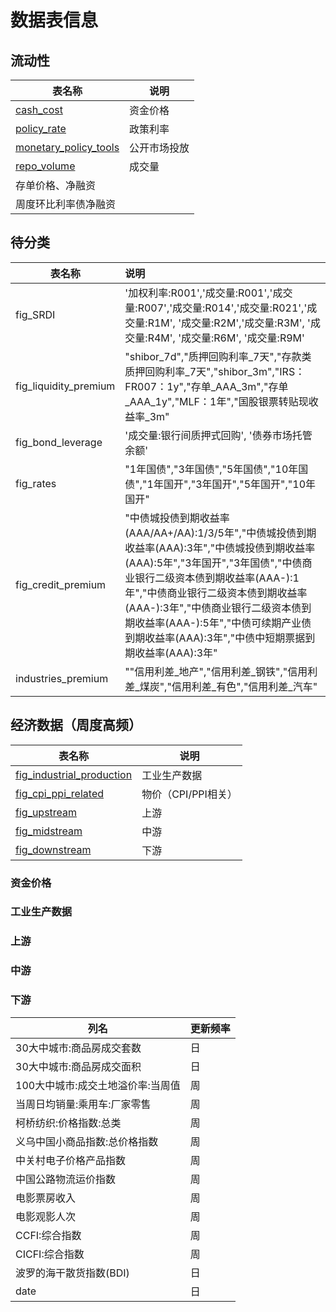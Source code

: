 # 数据表信息



## 流动性

|表名称|说明|
| - | - |
|[cash_cost]()|资金价格|
|[policy_rate]()|政策利率|
|[monetary_policy_tools]()|公开市场投放|
|[repo_volume]()|成交量|
|存单价格、净融资|
|周度环比利率债净融资|

## 待分类
|表名称|说明|
| - | :-- |
|fig_SRDI|'加权利率:R001','成交量:R001','成交量:R007','成交量:R014','成交量:R021','成交量:R1M', '成交量:R2M','成交量:R3M', '成交量:R4M', '成交量:R6M', '成交量:R9M'|
|fig_liquidity_premium|"shibor_7d","质押回购利率_7天","存款类质押回购利率_7天","shibor_3m","IRS：FR007：1y","存单_AAA_3m","存单_AAA_1y","MLF：1年","国股银票转贴现收益率_3m"|
|fig_bond_leverage|'成交量:银行间质押式回购', '债券市场托管余额'|
|fig_rates|"1年国债","3年国债","5年国债","10年国债","1年国开","3年国开","5年国开","10年国开"|
|fig_credit_premium|"中债城投债到期收益率(AAA/AA+/AA):1/3/5年","中债城投债到期收益率(AAA):3年","中债城投债到期收益率(AAA):5年","3年国开","3年国债","中债商业银行二级资本债到期收益率(AAA-):1年","中债商业银行二级资本债到期收益率(AAA-):3年","中债商业银行二级资本债到期收益率(AAA-):5年","中债可续期产业债到期收益率(AAA):3年","中债中短期票据到期收益率(AAA):3年"|
|industries_premium|""信用利差_地产","信用利差_钢铁","信用利差_煤炭","信用利差_有色","信用利差_汽车"|








## 经济数据（周度高频）

|表名称|说明|
| - | - |
|[fig_industrial_production](tables/industrial_production)|工业生产数据|
|[fig_cpi_ppi_related](tables/cpi_ppi_related)|物价（CPI/PPI相关）|
|[fig_upstream](tables/upstream)|上游|
|[fig_midstream](tables/midstream)|中游|
|[fig_downstream](#下游)|下游|




### 资金价格



### 工业生产数据

### 上游		

### 中游

### 下游

| 列名                              | 更新频率 |
| --------------------------------- | -------- |
| 30大中城市:商品房成交套数         | 日       |
| 30大中城市:商品房成交面积         | 日       |
| 100大中城市:成交土地溢价率:当周值 | 周       |
| 当周日均销量:乘用车:厂家零售      | 周       |
| 柯桥纺织:价格指数:总类            | 周       |
| 义乌中国小商品指数:总价格指数     | 周       |
| 中关村电子价格产品指数            | 周       |
| 中国公路物流运价指数              | 周       |
| 电影票房收入                      | 周       |
| 电影观影人次                      | 周       |
| CCFI:综合指数                     | 周       |
| CICFI:综合指数                    | 周       |
| 波罗的海干散货指数(BDI)           | 日       |
| date                              | 日       |